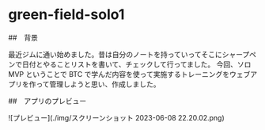 # green-field-solo1

##　背景

最近ジムに通い始めました。昔は自分のノートを持っていってそこにシャープペンで日付とやることリストを書いて、チェックして行ってました。
今回、ソロ MVP ということで BTC で学んだ内容を使って実施するトレーニングをウェブアプリを作って管理しようと思い、作成しました。

##　アプリのプレビュー

![プレビュー](./img/スクリーンショット 2023-06-08 22.20.02.png)
